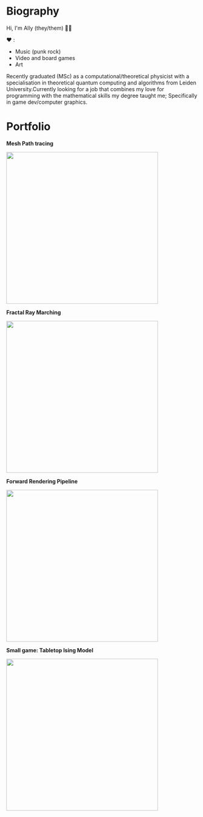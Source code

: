 # Biography

Hi, I'm Ally (they/them) :rainbow_flag:

:heart: :
- Music (punk rock)
- Video and board games
- Art
 
Recently graduated (MSc) as a computational/theoretical physicist with a specialisation 
in theoretical quantum computing and algorithms from Leiden University.Currently looking for a job that combines my love for programming with the mathematical skills my
degree taught me; Specifically in game dev/computer graphics.

# Portfolio

**Mesh Path tracing**

<img src="https://raw.github.com/akoreman/akoreman/main/images/path.png" width="400">  

**Fractal Ray Marching**

<img src="https://raw.github.com/akoreman/akoreman/main/images/fractal.png" width="400">  

**Forward Rendering Pipeline**

<img src="https://raw.github.com/akoreman/akoreman/main/images/sampleRender.png" width="400">  

**Small game: Tabletop Ising Model**

<img src="https://raw.github.com/akoreman/akoreman/main/images/ising.png" width="400">  
